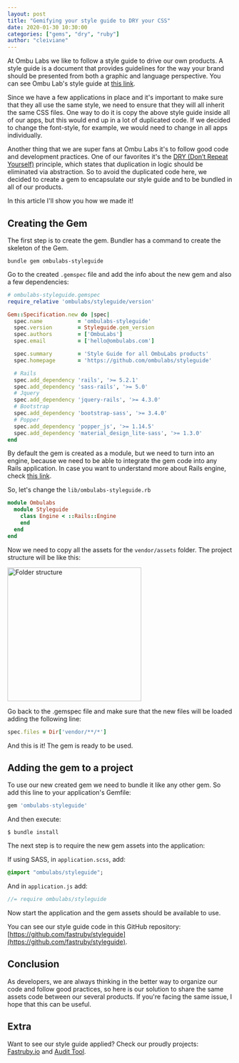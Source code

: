```yaml
---
layout: post
title: "Gemifying your style guide to DRY your CSS"
date: 2020-01-30 10:30:00
categories: ["gems", "dry", "ruby"]
author: "cleiviane"
---
```


At Ombu Labs we like to follow a style guide to drive our own products. A style guide is a document that provides guidelines for the way your brand should be presented from both a graphic and language perspective. You can see Ombu Lab's style guide at [this link](http://ombulabs.github.io/styleguide).

Since we have a few applications in place and it's important to make sure that they all use the same style, we need to ensure that they will all inherit the same CSS files. One way to do it is copy the above style guide inside all of our apps, but this would end up in a lot of duplicated code. If we decided to change the font-style, for example, we would need to change in all apps individually.

Another thing that we are super fans at Ombu Labs it's to follow good code and development practices. One of our favorites it's the [DRY (Don’t Repeat Yourself)](https://wiki.c2.com/?DontRepeatYourself) principle, which states that duplication in logic should be eliminated via abstraction. So to avoid the duplicated code here, we decided to create a gem to encapsulate our style guide and to be bundled in all of our products.

In this article I'll show you how we made it!

<!--more-->

## Creating the Gem

The first step is to create the gem. Bundler has a command to create the skeleton of the Gem.

  `bundle gem ombulabs-styleguide`

Go to the created `.gemspec` file and add the info about the new gem and also a few dependencies:

```ruby
# ombulabs-styleguide.gemspec
require_relative 'ombulabs/styleguide/version'

Gem::Specification.new do |spec|
  spec.name           = 'ombulabs-styleguide'
  spec.version        = Styleguide.gem_version
  spec.authors        = ['OmbuLabs']
  spec.email          = ['hello@ombulabs.com']

  spec.summary        = 'Style Guide for all OmbuLabs products'
  spec.homepage       = 'https://github.com/ombulabs/styleguide'

  # Rails
  spec.add_dependency 'rails', '>= 5.2.1'
  spec.add_dependency 'sass-rails', '>= 5.0'
  # Jquery
  spec.add_dependency 'jquery-rails', '>= 4.3.0'
  # Bootstrap
  spec.add_dependency 'bootstrap-sass', '>= 3.4.0'
  # Popper
  spec.add_dependency 'popper_js', '>= 1.14.5'
  spec.add_dependency 'material_design_lite-sass', '>= 1.3.0'
end
```

By default the gem is created as a module, but we need to turn into an engine, because we need to be able to integrate the gem code into any Rails application. In case you want to understand more about Rails engine, check [this link](https://guides.rubyonrails.org/engines.html).

So, let's change the `lib/ombulabs-styleguide.rb`

```ruby
module Ombulabs
  module Styleguide
    class Engine < ::Rails::Engine
    end
  end
end
```

Now we need to copy all the assets for the `vendor/assets` folder. The project structure will be like this:

<img src="/blog/assets/images/gemifying-your-styleguide-img-01.png" alt="Folder structure" style="width: 300px; margin: 0;">

Go back to the .gemspec file and make sure that the new files will be loaded adding the following line:

```ruby
spec.files = Dir['vendor/**/*']
```

And this is it! The gem is ready to be used.

## Adding the gem to a project

To use our new created gem we need to bundle it like any other gem. So add this line to your application's Gemfile:

```ruby
gem 'ombulabs-styleguide'
```

And then execute:

`$ bundle install`

The next step is to require the new gem assets into the application:

If using SASS, in `application.scss`, add:

```sass
@import "ombulabs/styleguide";
```

And in `application.js` add:

```javascript
//= require ombulabs/styleguide
```

Now start the application and the gem assets should be available to use.

You can see our style guide code in this GitHub repository: [https://github.com/fastruby/styleguide](https://github.com/fastruby/styleguide).

## Conclusion

As developers, we are always thinking in the better way to organize our code and follow good practices, so here is our solution to share the same assets code between our several products. If you're facing the same issue, I hope that this can be useful.

## Extra
Want to see our style guide applied? Check our proudly projects: [Fastruby.io](https://www.fastruby.io) and [Audit Tool](https://audit.fastruby.io).
